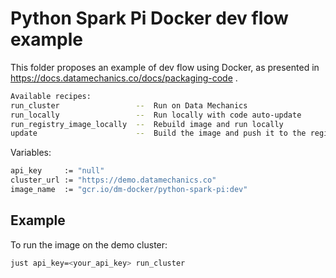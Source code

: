 # Python Spark Pi Docker dev flow example

This folder proposes an example of dev flow using Docker, as presented in https://docs.datamechanics.co/docs/packaging-code .

```bash
Available recipes:
run_cluster                 --  Run on Data Mechanics
run_locally                 --  Run locally with code auto-update
run_registry_image_locally  --  Rebuild image and run locally
update                      --  Build the image and push it to the registry
```

Variables:
```bash
api_key     := "null"
cluster_url := "https://demo.datamechanics.co"
image_name  := "gcr.io/dm-docker/python-spark-pi:dev"
```

## Example

To run the image on the demo cluster:

```bash
just api_key=<your_api_key> run_cluster
```
